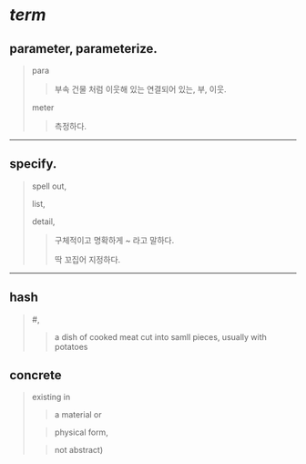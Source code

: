 # **_term_**
## parameter,  parameterize. 
  > para
  >> 부속 건물 처럼 이웃해 있는 연결되어 있는,
  >> 부, 이웃.
  >
  > meter
  >> 측정하다.
---
## specify.
  > spell out,
  >
  > list,
  >
  > detail, 
  >
  >> 구체적이고 명확하게 ~ 라고 말하다.  
  >>
  >> 딱 꼬집어 지정하다.  
---
## hash
  > \#,   
  >> a dish of cooked meat cut into samll pieces,
      usually with potatoes

## concrete
  > existing in 
  >> a material or
  >
  >> physical form, 
  >
  >> not abstract)
